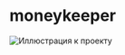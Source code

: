 # moneykeeper
![Иллюстрация к проекту](https://github.com/ArthurSereda/myLittleProject/blob/master/image.png)
